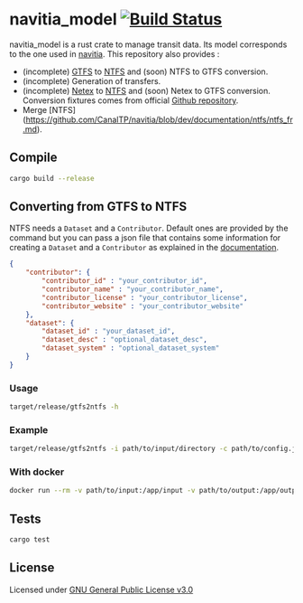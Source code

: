 # navitia_model [![Build Status](https://travis-ci.org/CanalTP/navitia_model.svg?branch=master)](https://travis-ci.org/CanalTP/navitia_model)

navitia_model is a rust crate to manage transit data. Its model corresponds to the one used in [navitia](https://github.com/CanalTP/navitia). This repository also provides :
- (incomplete) [GTFS](http://gtfs.org/) to [NTFS](https://github.com/CanalTP/navitia/blob/dev/documentation/ntfs/ntfs_fr.md) and (soon) NTFS to GTFS conversion.
- (incomplete) Generation of transfers.
- (incomplete) [Netex](http://netex-cen.eu/) to [NTFS](https://github.com/CanalTP/navitia/blob/dev/documentation/ntfs/ntfs_fr.md) and (soon) Netex to GTFS conversion. Conversion fixtures comes from official [Github repository](https://github.com/NeTEx-CEN/NeTEx/).
- Merge [NTFS] (https://github.com/CanalTP/navitia/blob/dev/documentation/ntfs/ntfs_fr.md).

## Compile

```bash
cargo build --release
```

## Converting from GTFS to NTFS

NTFS needs a `Dataset` and a `Contributor`.
Default ones are provided by the command but you can pass a json file that contains some information for creating a `Dataset` and a `Contributor` as explained in the [documentation](src/documentation/gtfs2ntfs.md).

```json
{
    "contributor": {
        "contributor_id" : "your_contributor_id",
        "contributor_name" : "your_contributor_name",
        "contributor_license" : "your_contributor_license",
        "contributor_website" : "your_contributor_website"
    },
    "dataset": {
        "dataset_id" : "your_dataset_id",
        "dataset_desc" : "optional_dataset_desc",
        "dataset_system" : "optional_dataset_system"
    }
}
```

### Usage

```bash
target/release/gtfs2ntfs -h
```

### Example

```bash
target/release/gtfs2ntfs -i path/to/input/directory -c path/to/config.json -p PREFIX -o path/to/output/directory
```

### With docker

```bash
docker run --rm -v path/to/input:/app/input -v path/to/output:/app/output navitia/navitia_model gtfs2ntfs -i /app/input -o /app/output -c /app/input/config.json -p PREFIX
```

## Tests

```bash
cargo test
```

## License

Licensed under [GNU General Public License v3.0](LICENSE)
